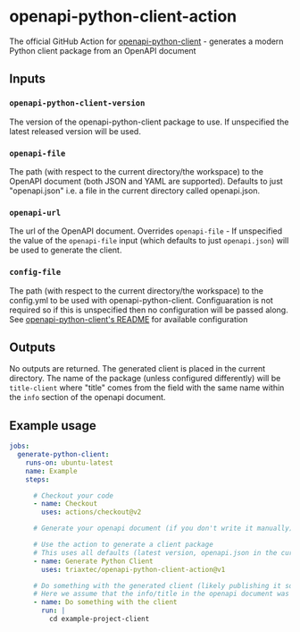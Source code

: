 # openapi-python-client-action
The official GitHub Action for [openapi-python-client](https://github.com/triaxtec/openapi-python-client) - generates a modern Python client package from an OpenAPI document

## Inputs

### `openapi-python-client-version`

The version of the openapi-python-client package to use. If unspecified the latest released version will be used.

### `openapi-file`

The path (with respect to the current directory/the workspace) to the OpenAPI document (both JSON and YAML are supported). Defaults to just "openapi.json" i.e. a file in the current directory called openapi.json.

### `openapi-url`

The url of the OpenAPI document. Overrides `openapi-file` - If unspecified the value of the `openapi-file` input (which defaults to just `openapi.json`) will be used to generate the client.

### `config-file`

The path (with respect to the current directory/the workspace) to the config.yml to be used with openapi-python-client. Configuaration is not required so if this is unspecified then no configuration will be passed along. See [openapi-python-client's README](https://github.com/triaxtec/openapi-python-client#configuration) for available configuration

## Outputs

No outputs are returned.
The generated client is placed in the current directory. The name of the package (unless configured differently) will be `title-client` where "title" comes from the field with the same name within the `info` section of the openapi document.

## Example usage
```yaml
jobs:
  generate-python-client:
    runs-on: ubuntu-latest
    name: Example
    steps:

      # Checkout your code
      - name: Checkout
        uses: actions/checkout@v2

      # Generate your openapi document (if you don't write it manually)

      # Use the action to generate a client package
      # This uses all defaults (latest version, openapi.json in the current workspace, no configuration)
      - name: Generate Python Client
        uses: triaxtec/openapi-python-client-action@v1

      # Do something with the generated client (likely publishing it somewhere)
      # Here we assume that the info/title in the openapi document was "example-project"
      - name: Do something with the client
        run: |
          cd example-project-client
```
